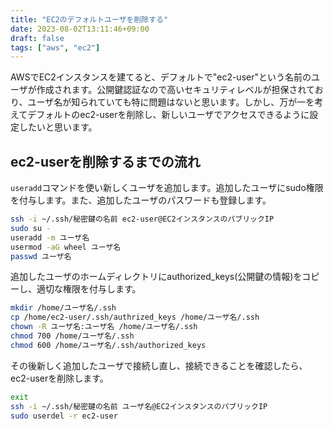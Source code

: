 ```yaml
---
title: "EC2のデフォルトユーザを削除する"
date: 2023-08-02T13:11:46+09:00
draft: false
tags: ["aws", "ec2"]
---
```


AWSでEC2インスタンスを建てると、デフォルトで"ec2-user"という名前のユーザが作成されます。公開鍵認証なので高いセキュリティレベルが担保されており、ユーザ名が知られていても特に問題はないと思います。しかし、万が一を考えてデフォルトのec2-userを削除し、新しいユーザでアクセスできるように設定したいと思います。

## ec2-userを削除するまでの流れ

`useradd`コマンドを使い新しくユーザを追加します。追加したユーザにsudo権限を付与します。また、追加したユーザのパスワードも登録します。
```sh
ssh -i ~/.ssh/秘密鍵の名前 ec2-user@EC2インスタンスのパブリックIP
sudo su -
useradd -m ユーザ名
usermod -aG wheel ユーザ名
passwd ユーザ名
```

追加したユーザのホームディレクトリにauthorized_keys(公開鍵の情報)をコピーし、適切な権限を付与します。
```sh
mkdir /home/ユーザ名/.ssh
cp /home/ec2-user/.ssh/authrized_keys /home/ユーザ名/.ssh
chown -R ユーザ名:ユーザ名 /home/ユーザ名/.ssh
chmod 700 /home/ユーザ名/.ssh
chmod 600 /home/ユーザ名/.ssh/authorized_keys
```

その後新しく追加したユーザで接続し直し、接続できることを確認したら、ec2-userを削除します。
```sh
exit
ssh -i ~/.ssh/秘密鍵の名前 ユーザ名@EC2インスタンスのパブリックIP
sudo userdel -r ec2-user
```